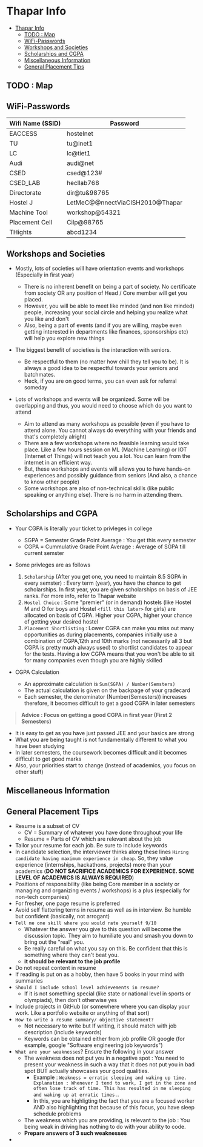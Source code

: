 # Thapar Info

- [Thapar Info](#thapar-info)
  - [TODO : Map](#todo--map)
  - [WiFi-Passwords](#wifi-passwords)
  - [Workshops and Societies](#workshops-and-societies)
  - [Scholarships and CGPA](#scholarships-and-cgpa)
  - [Miscellaneous Information](#miscellaneous-information)
  - [General Placement Tips](#general-placement-tips)

## TODO : Map

## WiFi-Passwords

| Wifi Name (SSID) | Password                        |
| ---------------- | ------------------------------- |
| EACCESS          | hostelnet                       |
| TU               | tu@inet1                        |
| LC               | lc@tiet1                        |
| Audi             | audi@net                        |
| CSED             | csed@123#                       |
| CSED_LAB         | hecllab768                      |
| Directorate      | dir@tu&98765                    |
| Hostel J         | LetMeC@@nnectViaCISH2010@Thapar |
| Machine Tool     | workshop@54321                  |
| Placement Cell   | Cilp@98765                      |
| THights          | abcd1234                        |

## Workshops and Societies

- Mostly, lots of societies will have orientation events and workshops (Especially in first year)

  - There is no inherent benefit on being a part of society. No certificate from society OR any position of Head / Core member will get you placed.
  - However, you will be able to meet like minded (and non like minded) people, increasing your social circle and helping you realize what you like and don't
  - Also, being a part of events (and if you are willing, maybe even getting interested in departments like finances, sponsorships etc) will help you explore new things

- The biggest benefit of societies is the interaction with seniors.

  - Be respectful to them (no matter how chill they tell you to be). It is always a good idea to be respectful towards your seniors and batchmates.
  - Heck, if you are on good terms, you can even ask for referral someday

- Lots of workshops and events will be organized. Some will be overlapping and thus, you would need to choose which do you want to attend
  - Aim to attend as many workshops as possible (even if you have to attend alone. You cannot always do everything with your friends and that's completely alright)
  - There are a few workshops where no feasible learning would take place. Like a few hours session on ML (Machine Learning) or IOT (Internet of Things) will not teach you a lot. You can learn from the internet in an efficient way.
  - But, these workshops and events will allows you to have hands-on experiences and possibly guidance from seniors (And also, a chance to know other people)
  - Some workshops are also of non-technical skills (like public speaking or anything else). There is no harm in attending them.

## Scholarships and CGPA

- Your CGPA is literally your ticket to privleges in college
  - SGPA = Semester Grade Point Average : You get this every semester
  - CGPA = Cummulative Grade Point Average : Average of SGPA till current semster
- Some privleges are as follows

  1. `Scholarship` (After you get one, you need to maintain 8.5 SGPA in every semster) : Every term (year), you have the chance to get scholarships. In first year, you are given scholarships on basis of JEE ranks. For more info, refer to Thapar website
  2. `Hostel Choice` : Some "premier" (or in demand) hostels (like Hostel M and O for boys and Hostel `<fill this later>` for girls) are allocated on basis of CGPA. Higher your CGPA, higher your chance of getting your desired hostel
  3. `Placement Shortlisting` : Lower CGPA can make you miss out many opportunities as during placements, companies initially use a combination of CGPA,12th and 10th marks (not necessarily all 3 but CGPA is pretty much always used) to shortlist candidates to appear for the tests. Having a low CGPA means that you won't be able to sit for many companies even though you are highly skilled

- CGPA Calculation
  - An approximate calculation is `Sum(SGPA) / Number(Semsters)`
  - The actual calculation is given on the backpage of your gradecard
  - Each semester, the denominator (Number(Semesters)) increases therefore, it becomes difficult to get a good CGPA in later semesters

> **Advice : Focus on getting a good CGPA in first year (First 2 Semesters)**

- It is easy to get as you have just passed JEE and your basics are strong
- What you are being taught is not fundamentally different to what you have been studying
- In later semesters, the coursework becomes difficult and it becomes difficult to get good marks
- Also, your priorities start to change (instead of academics, you focus on other stuff)

## Miscellaneous Information

## General Placement Tips

- Resume is a subset of CV
  - CV = Summary of whatever you have done throughout your life
  - Resume = Parts of CV which are relevant about the job
- Tailor your resume for each job. Be sure to include keywords
- In candidate selection, the interviewer thinks along these lines `Hiring candidate having maximum experience in cheap`. So, they value experience (internships, hackathons, projects) more than your academics (**DO NOT SACRIFICE ACADEMICS FOR EXPERIENCE. SOME LEVEL OF ACADEMICS IS ALWAYS REQUIRED**)
- Positions of responsibility (like being Core member in a society or managing and organizing events / workshops) is a plus (especially for non-tech companies)
- For fresher, one page resume is preferred
- Avoid self flattering terms in resume as well as in interview. Be humble but confident (basically, not arrogant)
- `Tell me one skill where you would rate yourself 9/10`
  - Whatever the answer you give to this question will become the discussion topic. They aim to humiliate you and smash you down to bring out the "real" you.
  - Be really careful on what you say on this. Be confident that this is something where they can't beat you.
  - **it should be relevant to the job profile**
- Do not repeat content in resume
- If reading is put on as a hobby, then have 5 books in your mind with summaries
- `Should I include school level achievements in resume?`
  - If it is not something special (like state or national level in sports or olympiads), then don't otherwise yes
- Include projects in GitHub (or somewhere where you can display your work. Like a portfolio website or anything of that sort)
- `How to write a resume summary/ objective statement?`
  - Not necessary to write but If writing, it should match with job description (include keywords)
  - Keywords can be obtained either from job profile OR google (for example, google "Software engineering job keywords")
- `What are your weaknesses`? Ensure the following in your answer
  - The weakness does not put you in a negative spot : You need to present your weakness in such a way that it does not put you in bad spot BUT actually showcases your good qualities.
    - Example : `Weakness = erratic sleeping and waking up time. Explanation : Whenever I tend to work, I get in the zone and often lose track of time. This has resulted in me sleeping and waking up at erratic times.`.
    - In this, you are highligting the fact that you are a focused worker AND also highlighting that because of this focus, you have sleep schedule problems
  - The weakness which you are providing, is relevant to the job : You being weak in driving has nothing to do with your ability to code.
  - **Prepare answers of 3 such weaknesses**
-
